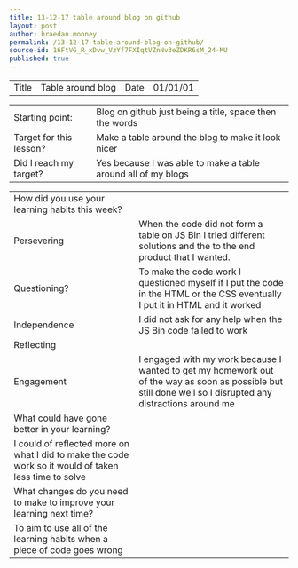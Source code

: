 ```yaml
---
title: 13-12-17 table around blog on github
layout: post
author: braedan.mooney
permalink: /13-12-17-table-around-blog-on-github/
source-id: 16FtVG_R_xDvw_VzYf7FXIqtVZnNv3eZDKR6sM_24-MU
published: true
---
```

<table>
  <tr>
    <td>Title</td>
    <td>Table around blog</td>
    <td>Date</td>
    <td>01/01/01</td>
  </tr>
</table>


<table>
  <tr>
    <td>Starting point:</td>
    <td>Blog on github just being a title, space then the words</td>
  </tr>
  <tr>
    <td>Target for this lesson?</td>
    <td>Make a table around the blog to make it look nicer</td>
  </tr>
  <tr>
    <td>Did I reach my target? </td>
    <td>Yes because I was able to make a table around all of my blogs</td>
  </tr>
</table>


<table>
  <tr>
    <td>How did you use your learning habits this week?</td>
    <td></td>
  </tr>
  <tr>
    <td>Persevering</td>
    <td>When the code did not form a table on JS Bin I tried different solutions and the to the end product that I wanted.</td>
  </tr>
  <tr>
    <td>Questioning?</td>
    <td>To make the code work I questioned myself if I put the code in the HTML or the CSS eventually I put it in HTML and it worked</td>
  </tr>
  <tr>
    <td>Independence</td>
    <td>I did not ask for any help when the JS Bin code failed to work</td>
  </tr>
  <tr>
    <td>Reflecting</td>
    <td></td>
  </tr>
  <tr>
    <td>Engagement</td>
    <td>I engaged with my work because I wanted to get my homework out of the way as soon as possible but still done well so I disrupted any distractions around me </td>
  </tr>
  <tr>
    <td>What could have gone better in your learning?</td>
    <td></td>
  </tr>
  <tr>
    <td>I could of reflected more on what I did to make the code work so it would of taken less time to solve</td>
    <td></td>
  </tr>
  <tr>
    <td>What changes do you need to make to improve your learning next time?</td>
    <td></td>
  </tr>
  <tr>
    <td>To aim to use all of the learning habits when a piece of code goes wrong</td>
    <td></td>
  </tr>
</table>


